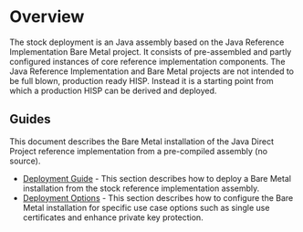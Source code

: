 # Overview

The stock deployment is an Java assembly based on the Java Reference Implementation Bare Metal project. It consists of pre-assembled and partly configured instances of core reference implementation components.  The Java Reference Implementation and Bare Metal projects are not intended to be full blown, production ready HISP. Instead it is a starting point from which a production HISP can be derived and deployed.


## Guides

This document describes the Bare Metal installation of the Java Direct Project reference implementation from a pre-compiled assembly (no source). 

* [Deployment Guide](DepGuide) - This section describes how to deploy a Bare Metal installation from the stock reference implementation assembly.
* [Deployment Options](ImpOptions) - This section describes how to configure the Bare Metal installation for specific use case options such as single use certificates and enhance private key protection.
